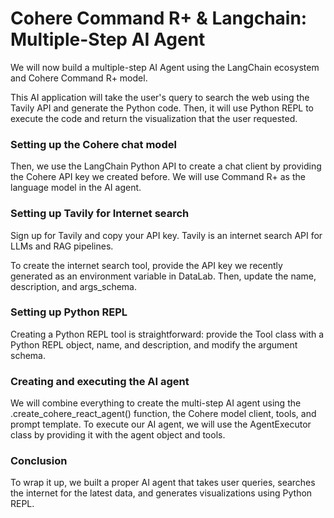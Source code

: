 # Cohere Command R+ & Langchain: Multiple-Step AI Agent

We will now build a multiple-step AI Agent using the LangChain ecosystem and Cohere Command R+ model.

This AI application will take the user's query to search the web using the Tavily API and generate the Python code. Then, it will use Python REPL to execute the code and return the visualization that the user requested.

### Setting up the Cohere chat model
Then, we use the LangChain Python API to create a chat client by providing the Cohere API key we created before. We will use Command R+ as the language model in the AI agent.

### Setting up Tavily for Internet search
Sign up for Tavily and copy your API key. Tavily is an internet search API for LLMs and RAG pipelines.

To create the internet search tool, provide the API key we recently generated as an environment variable in DataLab. Then, update the name, description, and args_schema.

### Setting up Python REPL

Creating a Python REPL tool is straightforward: provide the Tool class with a Python REPL object, name, and description, and modify the argument schema.

### Creating and executing the AI agent
We will combine everything to create the multi-step AI agent using the .create_cohere_react_agent() function, the Cohere model client, tools, and prompt template. To execute our AI agent, we will use the AgentExecutor class by providing it with the agent object and tools.

### Conclusion

To wrap it up, we built a proper AI agent that takes user queries, searches the internet for the latest data, and generates visualizations using Python REPL.
